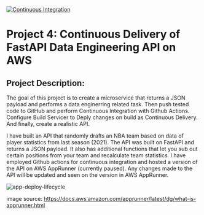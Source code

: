[![Continuous Integration](https://github.com/nogibjj/SA_project4/actions/workflows/main.yml/badge.svg)](https://github.com/nogibjj/SA_project4/actions/workflows/main.yml)
# Project 4: Continuous Delivery of FastAPI Data Engineering API on AWS

## Project Description:

The goal of this project is to create a microservice that returns a JSON payload and performs a data enginerring related task. Then push tested code to GitHub and perform Continuous Integration with Github Actions. Configure Build Servicer to Deply changes on build as Continuous Delivery. And finally, create a realistic API. 

I have built an API that randomly drafts an NBA team based on data of player statistics from last season (2021). The API was built on FastAPI and returns a JSON payload. It also has additional functions that let you sub out certain positions from your team and recalculate team statistics. I have employed Github actions for continuous integration and hosted a version of the API on AWS AppRunner (currently paused). Any changes made to the API will be updated and seen on the version in AWS AppRunner. 

![app-deploy-lifecycle](https://user-images.githubusercontent.com/55010363/205759076-99d97788-8f80-44ae-b38a-eb5ae216edcd.png)



image source: https://docs.aws.amazon.com/apprunner/latest/dg/what-is-apprunner.html
